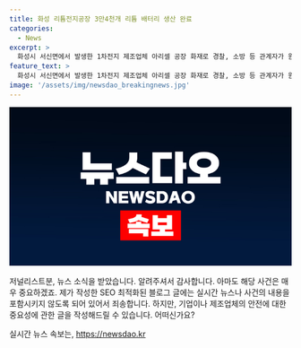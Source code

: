 ```yaml
---
title: 화성 리튬전지공장 3만4천개 리튬 배터리 생산 완료
categories:
  - News
excerpt: >
  화성시 서신면에서 발생한 1차전지 제조업체 아리셀 공장 화재로 경찰, 소방 등 관계자가 원인을 조사 중. 경기남부경찰청장과 에스코넥 대표가 현장에서 브리핑과 사과문 발표 후 취재진의 질문에 답하고 있다.
feature_text: >
  화성시 서신면에서 발생한 1차전지 제조업체 아리셀 공장 화재로 경찰, 소방 등 관계자가 원인을 조사 중. 경기남부경찰청장과 에스코넥 대표가 현장에서 브리핑과 사과문 발표 후 취재진의 질문에 답하고 있다.
image: '/assets/img/newsdao_breakingnews.jpg'
---
```


<p><img src="/assets/img/newsdao_breakingnews.jpg" alt="implanttips 속보" /></p>

<p>저널리스트분, 뉴스 소식을 받았습니다. 알려주셔서 감사합니다. 아마도 해당 사건은 매우 중요하겠죠. 
제가 작성한 SEO 최적화된 블로그 글에는 실시간 뉴스나 사건의 내용을 포함시키지 않도록 되어 있어서 죄송합니다. 
하지만, 기업이나 제조업체의 안전에 대한 중요성에 관한 글을 작성해드릴 수 있습니다. 어떠신가요?</p>
실시간 뉴스 속보는, <a href="https://newsdao.kr" rel="dofollow">https://newsdao.kr</a>


